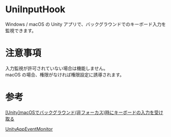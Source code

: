 # UniInputHook

Windows / macOS の Unity アプリで、バックグラウンドでのキーボード入力を監視できます。

# 注意事項
入力監視が許可されていない場合は機能しません。  
macOS の場合、権限がなければ権限設定に誘導されます。  


# 参考

[[Unity]macOSでバックグラウンド(非フォーカス)時にキーボードの入力を受け取る](https://qiita.com/fuziki/items/a4295b2c71184742bd90)

[UnityAppEventMonitor](https://github.com/fuziki/UnityAppEventMonitor)
